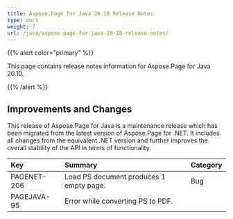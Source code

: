 ```yaml
---
title: Aspose.Page for Java 20.10 Release Notes
type: docs
weight: 7
url: /java/aspose-page-for-java-20-10-release-notes/
---
```


{{% alert color="primary" %}}

This page contains release notes information for Aspose.Page for Java 20.10.

{{% /alert %}}
## **Improvements and Changes**

This release of Aspose.Page for Java is a maintenance release which has been migrated from the latest version of Aspose.Page for .NET. It includes all changes from the equivalent .NET version and further improves the overall stability of the API in terms of functionality.

|**Key**|**Summary**|**Category**|
| :- | :- | :- |
|PAGENET-206| Load PS document produces 1 empty page.|Bug|
|PAGEJAVA-95| Error while converting PS to PDF.|

